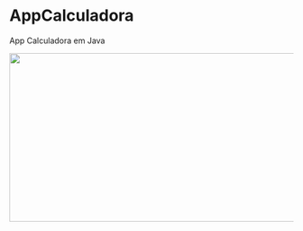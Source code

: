 # AppCalculadora
App Calculadora em Java 

<img src="https://drive.google.com/file/d/1Hu1wezLe-RN7UR1kK86qi7a2X1GEFY6K/view?usp=sharing" width="630" height="300"/>


